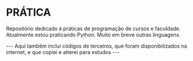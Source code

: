 # PRÁTICA
Repositório dedicado à práticas de programação de cursos e faculdade.
Atualmente estou praticando Python. Muito em breve outras linguagens.

--- Aqui também inclui códigos de terceiros, que foram disponibilizados na internet, e que copiei e alterei para estudos ---
